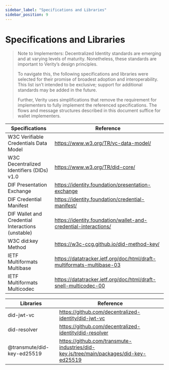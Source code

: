 ```yaml
---
sidebar_label: "Specifications and Libraries"
sidebar_position: 9
---
```


# Specifications and Libraries

> Note to Implementers: Decentralized Identity standards are emerging and at
> varying levels of maturity. Nonetheless, these standards are important to
> Verity’s design principles.
>
> To navigate this, the following specifications and libraries were selected
> for their promise of broadest adoption and interoperability. This list isn’t
> intended to be exclusive; support for additional standards may be added in
> the future.
>
> Further, Verity uses simplifications that remove the requirement for
> implementers to fully implement the referenced specifications. The flows and
> message structures described in this document suffice for wallet
> implementers.

| Specifications                                    | Reference                                                             |
| ------------------------------------------------- | --------------------------------------------------------------------- |
| W3C Verifiable Credentials Data Model             | https://www.w3.org/TR/vc-data-model/                                  |
| W3C Decentralized Identifiers (DIDs) v1.0         | https://www.w3.org/TR/did-core/                                       |
| DIF Presentation Exchange                         | https://identity.foundation/presentation-exchange                     |
| DIF Credential Manifest                           | https://identity.foundation/credential-manifest/                      |
| DIF Wallet and Credential Interactions (unstable) | https://identity.foundation/wallet-and-credential-interactions/       |
| W3C did:key Method                                | https://w3c-ccg.github.io/did-method-key/                             |
| IETF Multiformats Multibase                       | https://datatracker.ietf.org/doc/html/draft-multiformats-multibase-03 |
| IETF Multiformats Multicodec                      | https://datatracker.ietf.org/doc/html/draft-snell-multicodec-00       |

| Libraries                  | Reference                                                                             |
| -------------------------- | ------------------------------------------------------------------------------------- |
| did-jwt-vc                 | https://github.com/decentralized-identity/did-jwt-vc                                  |
| did-resolver               | https://github.com/decentralized-identity/did-resolver                                |
| @transmute/did-key-ed25519 | https://github.com/transmute-industries/did-key.js/tree/main/packages/did-key-ed25519 |
